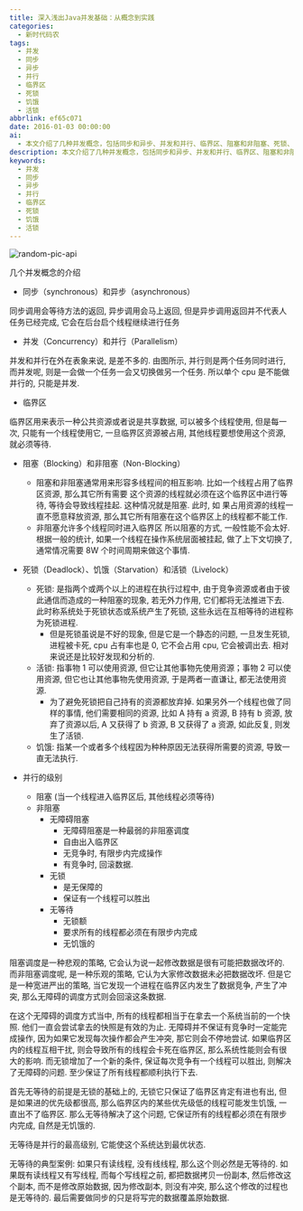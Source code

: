 ```yaml
---
title: 深入浅出Java并发基础：从概念到实践
categories:
  - 新时代码农
tags:
  - 并发
  - 同步
  - 异步
  - 并行
  - 临界区
  - 死锁
  - 饥饿
  - 活锁
abbrlink: ef65c071
date: 2016-01-03 00:00:00
ai:
  - 本文介绍了几种并发概念，包括同步和异步、并发和并行、临界区、阻塞和非阻塞、死锁、饥饿和活锁等。同时，还讨论了并行的不同级别，如阻塞、非阻塞、无障碍阻塞和无等待等，最后以读-写场景为例说明了无等待的案例。
description: 本文介绍了几种并发概念，包括同步和异步、并发和并行、临界区、阻塞和非阻塞、死锁、饥饿和活锁等。同时，还讨论了并行的不同级别，如阻塞、非阻塞、无障碍阻塞和无等待等，最后以读-写场景为例说明了无等待的案例。
keywords:
  - 并发
  - 同步
  - 异步
  - 并行
  - 临界区
  - 死锁
  - 饥饿
  - 活锁
---
```


<!-- markdownlint-disable-next-line MD033 -->
<meta name="referrer" content="no-referrer"/>

![random-pic-api](https://cover.dong4j.ink:1024)

几个并发概念的介绍

<!-- more -->

- 同步（synchronous）和异步（asynchronous）

同步调用会等待方法的返回, 异步调用会马上返回, 但是异步调用返回并不代表人任务已经完成, 它会在后台启个线程继续进行任务

- 并发（Concurrency）和并行（Parallelism）

并发和并行在外在表象来说, 是差不多的. 由图所示, 并行则是两个任务同时进行, 而并发呢, 则是一会做一个任务一会又切换做另一个任务. 所以单个 cpu
是不能做并行的, 只能是并发.

- 临界区

临界区用来表示一种公共资源或者说是共享数据, 可以被多个线程使用, 但是每一次, 只能有一个线程使用它, 一旦临界区资源被占用, 其他线程要想使用这个资源,
就必须等待.

- 阻塞（Blocking）和非阻塞（Non-Blocking）

  - 阻塞和非阻塞通常用来形容多线程间的相互影响. 比如一个线程占用了临界区资源, 那么其它所有需要 这个资源的线程就必须在这个临界区中进行等待,
    等待会导致线程挂起. 这种情况就是阻塞. 此时, 如 果占用资源的线程一直不愿意释放资源, 那么其它所有阻塞在这个临界区上的线程都不能工作.
  - 非阻塞允许多个线程同时进入临界区
    所以阻塞的方式, 一般性能不会太好. 根据一般的统计, 如果一个线程在操作系统层面被挂起, 做了上下文切换了, 通常情况需要 8W 个时间周期来做这个事情.

- 死锁（Deadlock）、饥饿（Starvation）和活锁（Livelock）

  - 死锁: 是指两个或两个以上的进程在执行过程中, 由于竞争资源或者由于彼此通信而造成的一种阻塞的现象, 若无外力作用, 它们都将无法推进下去.
    此时称系统处于死锁状态或系统产生了死锁, 这些永远在互相等待的进程称为死锁进程.
    - 但是死锁虽说是不好的现象, 但是它是一个静态的问题, 一旦发生死锁, 进程被卡死, cpu 占有率也是 0, 它不会占用 cpu, 它会被调出去.
      相对来说还是比较好发现和分析的.
  - 活锁: 指事物 1 可以使用资源, 但它让其他事物先使用资源；事物 2 可以使用资源, 但它也让其他事物先使用资源, 于是两者一直谦让, 都无法使用资源.
    - 为了避免死锁把自己持有的资源都放弃掉. 如果另外一个线程也做了同样的事情, 他们需要相同的资源, 比如 A 持有 a 资源, B 持有 b 资源,
      放弃了资源以后, A 又获得了 b 资源, B 又获得了 a 资源, 如此反复, 则发生了活锁.
  - 饥饿: 指某一个或者多个线程因为种种原因无法获得所需要的资源, 导致一直无法执行.

- 并行的级别
  - 阻塞 (当一个线程进入临界区后, 其他线程必须等待)
  - 非阻塞
    - 无障碍阻塞
      - 无障碍阻塞是一种最弱的非阻塞调度
      - 自由出入临界区
      - 无竞争时, 有限步内完成操作
      - 有竞争时, 回滚数据.
    - 无锁
      - 是无保障的
      - 保证有一个线程可以胜出
    - 无等待
      - 无锁额
      - 要求所有的线程都必须在有限步内完成
      - 无饥饿的

阻塞调度是一种悲观的策略, 它会认为说一起修改数据是很有可能把数据改坏的. 而非阻塞调度呢, 是一种乐观的策略, 它认为大家修改数据未必把数据改坏.
但是它是一种宽进严出的策略, 当它发现一个进程在临界区内发生了数据竞争, 产生了冲突, 那么无障碍的调度方式则会回滚这条数据.

在这个无障碍的调度方式当中, 所有的线程都相当于在拿去一个系统当前的一个快照. 他们一直会尝试拿去的快照是有效的为止.
无障碍并不保证有竞争时一定能完成操作, 因为如果它发现每次操作都会产生冲突, 那它则会不停地尝试. 如果临界区内的线程互相干扰, 则会导致所有的线程会卡死在临界区,
那么系统性能则会有很大的影响.
而无锁增加了一个新的条件, 保证每次竞争有一个线程可以胜出, 则解决了无障碍的问题. 至少保证了所有线程都顺利执行下去.

首先无等待的前提是无锁的基础上的, 无锁它只保证了临界区肯定有进也有出, 但是如果进的优先级都很高, 那么临界区内的某些优先级低的线程可能发生饥饿,
一直出不了临界区. 那么无等待解决了这个问题, 它保证所有的线程都必须在有限步内完成, 自然是无饥饿的.

无等待是并行的最高级别, 它能使这个系统达到最优状态.

无等待的典型案例:
如果只有读线程, 没有线线程, 那么这个则必然是无等待的.
如果既有读线程又有写线程, 而每个写线程之前, 都把数据拷贝一份副本, 然后修改这个副本, 而不是修改原始数据, 因为修改副本, 则没有冲突,
那么这个修改的过程也是无等待的. 最后需要做同步的只是将写完的数据覆盖原始数据.

